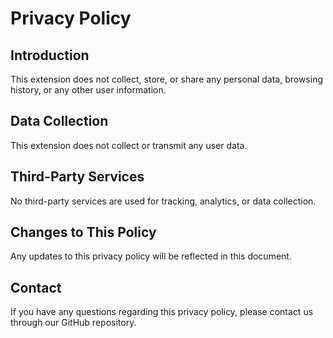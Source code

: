 # Privacy Policy

## Introduction
This extension does not collect, store, or share any personal data, browsing history, or any other user information.

## Data Collection
This extension does not collect or transmit any user data.

## Third-Party Services
No third-party services are used for tracking, analytics, or data collection.

## Changes to This Policy
Any updates to this privacy policy will be reflected in this document.

## Contact
If you have any questions regarding this privacy policy, please contact us through our GitHub repository.
